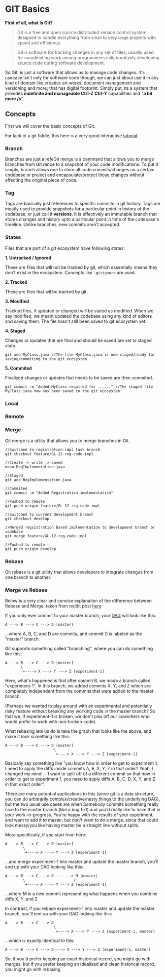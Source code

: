 # GIT Basics

**First of all, what is Git?**
> Git is a free and open source distributed version control system designed to handle everything from small to very large projects with speed and efficiency.
 
> Git is software for tracking changes in any set of files, usually used for coordinating work among programmers collaboratively developing source code during software development. 

So Git, is just a software that allows us to manage code changes. It's usecase isn't only for software code though, we can just about use it in any kind of domain like creative art works, document management and versioning and more; that has digital footprint. Simply put, its a system that provides **indefinite and manageable Ctrl-Z Ctrl-Y** capabilities and "**a bit more /s**".

## Concepts

First we will cover the basic concepts of Git.

For lack of a git fiddle, this here is a very good interactive [tutorial](https://learngitbranching.js.org/).

### Branch
Branches are just a refeGit merge is a command that allows you to merge branches from Git.rence to a snapshot of your code modifications. To put it simply, branch allows one to store all code commits/changes on a certain codebase or project and encapsulate/protect those changes without affecting the original piece of code.

### Tag
Tags are basically just references to specific commits in git history. Tags are mostly used to provide snapshots for a particular point in history of the codebase; or just call it **versions**. It is effectively an immutable branch that stores changes and history upto a particular point in time of the codebase's timeline. Unlike branches, new commits aren't accepted. 

### States 
Files that are part of a git ecosystem have following states:

**1. Untracked / Ignored**

These are files that will not be tracked by git, which essentially means they don't exist in the ecosystem. Concepts like `.gitignore` are used.

**2. Tracked**

These are files that wil be tracked by git.

**3. Modified**

Tracked files, if updated or changed will be stated as modified. When we say modified, we meant updated the codebase using any kind of editors and saving them. The file hasn't still been saved to git ecosystem yet.

**4. Staged**

Changes or updates that are final and should be saved are set to staged state.

~~~
git add MyClass.java //The file MyClass.java is now staged/ready for saving/commiting to the git ecosystem.
~~~

**5. Commited**

Finalized changes or updates that needs to be saved are then commited.

~~~
git commit -m "Added MyClass required for ......" //The staged file MyClass.java now has been saved in the git ecosystem
~~~

### Local

### Remote

### Merge
Git merge is a utility that allows you to merge branches in Git.

~~~
//Switched to registration-impl task branch
git checkout feature/GL-12-reg-code-impl 

//Create -> write -> saved
nano RegImplementation.java 

//Staged 
git add RegImplementation.java 

//Commited
git commit -m "Added Registration implementation" 

//Pushed to remote
git push origin feature/GL-12-reg-code-impl

//Switched to current development branch
git checkout develop 

//Merged regsistration based implementation to development branch or codebase
git merge feature/GL-12-reg-code-impl 

//Pushed to remote
git push origin develop
~~~

### Rebase
Git rebase is a git utility that allows developers to integrate changes from one branch to another.

### Merge vs Rebase
Below is a very clear and concise explanation of the difference between Rebase and Merge, taken from reddit post [here](https://www.reddit.com/r/learnprogramming/comments/4ykgu4/eli5_what_is_git_rebase_and_common_use_cases_for/)

If you only ever commit to your master branch, your [DAG](https://en.wikipedia.org/wiki/Directed_acyclic_graph) will look like this:
~~~
A ---> B ---> C ---> D [master]
~~~

...where A, B, C, and D are commits, and commit D is labeled as the "master" branch.

Git supports something called "branching", where you can do something like this:
~~~
A ---> B ---> C ---> D [master]
       \
        +----> X ---> Y ---> Z [experiment-1] 
~~~

Here, what's happened is that after commit B, we made a branch called "experiment-1". In this branch, we added commits X, Y, and Z which are completely independent from the commits that were added to the master branch.

(Perhaps we wanted to play around with an experimental and potentially risky feature without breaking any working code in the master branch? So that we, if experiment-1 is broken, we don't piss off our coworkers who would prefer to work with non-broken code).

What rebasing lets us do is take the graph that looks like the above, and make it look something like this:

~~~
A ---> B ---> C ---> D [master]
                      \
                       +----> X ---> Y ---> Z [experiment-1] 
~~~

Basically say something like "you know how in order to get to experiment 1, I need to apply the diffs inside commits A, B, X, Y, Z in that order? Yeah, I changed my mind -- I want to split off of a different commit so that now in order to get to experiment 1, you need to apply diffs A, B, C, D, X, Y, and Z, in that exact order".

There are many potential applications to this (since git is a data structure, you can do arbitrarily complex/creative/nasty things to the underlying DAG), but the two usual use cases are when Somebody commits something really nice to the master branch (like a bug fix!) and you'd really like to have that in your work-in-progress. You're happy with the results of your experiment, and want to add it to master, but don't want to do a merge, since that could look messy/you like having master be a straight line without splits.

More specifically, if you start from here:
~~~
A ---> B ---> C ---> D [master]
        \
         +----> X ---> Y ---> Z [experiment-1] 
~~~

...and merge experiment-1 into master and update the master branch, you'll end up with your DAG looking like this:

~~~
A ---> B ---> C ---> D -------> M [master]
        \                      /
         +----> X ---> Y ---> Z [experiment-1] 
~~~
...where M is a new commit representing what happens when you combine diffs X, Y, and Z.

In contrast, if you rebase experiment-1 into master and update the master branch, you'll end up with your DAG looking like this:
~~~
A ---> B ---> C ---> D
                      \
                       +----> X ---> Y ---> Z [experiment-1, master]
~~~

...which is exactly identical to this:
~~~
A ---> B ---> C ---> D ---> X ---> Y ---> Z [experiment-1, master]
~~~

So, if you'd prefer keeping an exact historical record, you might go with merges, but if you prefer keeping an idealized and clean historical record, you might go with rebasing.

